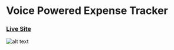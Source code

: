 # Voice Powered Expense Tracker

### [Live Site](https://voice-powered-expense.netlify.app)

![alt text](https://github.com/[VishalKK1997]/[Voice-Powered-Expense-Tracker]/blob/[master]/src/assets/images/image.png?raw=true)
